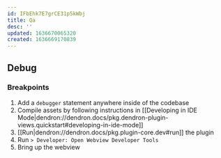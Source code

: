 ```yaml
---
id: IFbEhk7E7grCE31p5kWbj
title: Qa
desc: ''
updated: 1636670065320
created: 1636669170839
---
```



## Debug
<!-- How to step through tests using debugger -->

### Breakpoints
<!-- Setting Breakpoints -->
1. Add a `debugger` statement anywhere inside of the codebase
1. Compile assets by following instructions in [[Developing in IDE Mode|dendron://dendron.docs/pkg.dendron-plugin-views.quickstart#developing-in-ide-mode]]
1. [[Run|dendron://dendron.docs/pkg.plugin-core.dev#run]] the plugin
1. Run `> Developer: Open Webview Developer Tools`
1. Bring up the webview 


